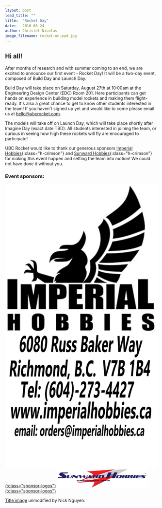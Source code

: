 ```yaml
---
layout: post
lead_title: ""
title:  "Rocket Day"
date:   2016-08-24
author:	Christel Nicolas
image_filename:	rocket-on-pad.jpg
---
```


Hi all!
-------

After months of research and with summer coming to an end, we are excited to announce our first event - Rocket Day! It will be a two-day event, composed of Build Day and Launch Day. 

Build Day will take place on Saturday, August 27th at 10:00am at the Engineering Design Center (EDC) Room 201. Here participants can get hands on experience in building model rockets and making them flight-ready. It's also a great chance to get to know other students interested in the team! If you haven't signed up yet and would like to come please email us at [hello@ubcrocket.com][email].

The models will take off on Launch Day, which will take place shortly after Imagine Day (exact date TBD). All students interested in joining the team, or curious in seeing how high these rockets will fly are encouraged to participate!
 
UBC Rocket would like to thank our generous sponsors [Imperial Hobbies][imperial]{:class="h-crimson"} and [Sunward Hobbies][sunward]{:class="h-crimson"} for making this event happen and setting the team into motion! We could not have done it without you.

<h3>Event sponsors:</h3>


<a href="http://www.imperialhobbies.ca/">![Imperial Hobbies logo](/images/blog/imperial.jpg){:class="sponsor-logos"}</a>
<a href="http://www.sunwardhobbies.ca/">![Sunward Hobbies logo](/images/blog/sunward.png){:class="sponsor-logos"}</a>

<span class="small">[Title image][title-image] unmodified by Nick Nguyen.</span>


[email]:  			mailto:hello@ubcrocket.com
[imperial]: 		http://www.imperialhobbies.ca/
[sunward]: 			http://www.sunwardhobbies.ca/
[title-image]:	https://www.flickr.com/photos/osunick/3126963605/in/photolist-5LjvkB-3jgAPm-6LmM7o-uhu5aQ-iw5dU-iw5gM-6BJjMA-hS3Tg-4YjjvY-kanTr-kanUP-jwpFH-5RV54-6kvtdc-9Wk2qT-cNcL7u-cVC13h-f54NzP-6FRf-2Cq2d-FR1JP-6mNHcj-cVC1a7-9Xp1fH-bYk2Dj-5fy1Y8-4Mx2rz-aNk2Bc-2CP9-cUfCfJ-DmnAU-9fF33u-kanWe-9RL7m-bjYz34-Hxvkm-6LmM87-bjYy5T-4aC8y-4yGPZR-6BEbxT-4yGQeK-auMdhP-obs73m-4NTv5z-bPyGNB-dEphto-auMcux-4ZeEe4-9RKS6
